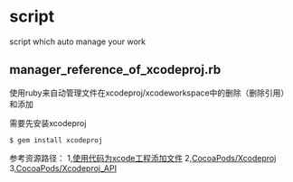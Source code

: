 # script
script which auto manage your work

## manager_reference_of_xcodeproj.rb

使用ruby来自动管理文件在xcodeproj/xcodeworkspace中的删除（删除引用）和添加

需要先安装xcodeproj
```
$ gem install xcodeproj
```
参考资源路径：
1,[使用代码为xcode工程添加文件](https://draveness.me/bei-xcodeproj-keng-de-zhe-ji-tian)
2,[CocoaPods/Xcodeproj](https://github.com/CocoaPods/Xcodeproj)
3,[CocoaPods/Xcodeproj_API](https://www.rubydoc.info/gems/xcodeproj/Xcodeproj/Project/Object/AbstractBuildPhase#)

